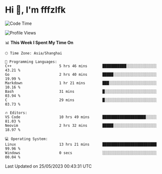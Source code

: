 # Hi 👋, I'm fffzlfk

<!--START_SECTION:waka-->
![Code Time](http://img.shields.io/badge/Code%20Time-223%20hrs%2033%20mins-blue)

![Profile Views](http://img.shields.io/badge/Profile%20Views-1-blue)

📊 **This Week I Spent My Time On** 

```text
🕑︎ Time Zone: Asia/Shanghai

💬 Programming Languages: 
C++                      5 hrs 46 mins       ███████████░░░░░░░░░░░░░░   43.21 % 
Go                       2 hrs 40 mins       █████░░░░░░░░░░░░░░░░░░░░   19.99 % 
Markdown                 1 hr 21 mins        ███░░░░░░░░░░░░░░░░░░░░░░   10.16 % 
Bash                     31 mins             █░░░░░░░░░░░░░░░░░░░░░░░░   03.94 % 
C                        29 mins             █░░░░░░░░░░░░░░░░░░░░░░░░   03.73 % 

🔥 Editors: 
VS Code                  10 hrs 49 mins      ████████████████████░░░░░   81.03 % 
Neovim                   2 hrs 32 mins       █████░░░░░░░░░░░░░░░░░░░░   18.97 % 

💻 Operating System: 
Linux                    13 hrs 21 mins      █████████████████████████   99.96 % 
Windows                  0 secs              ░░░░░░░░░░░░░░░░░░░░░░░░░   00.04 % 
```


 Last Updated on 25/05/2023 00:43:31 UTC
<!--END_SECTION:waka-->
